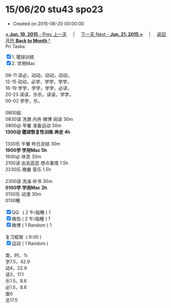 # 15/06/20 stu43 spo23

- Created on 2015-06-20 00:00:00

[**< Jun. 19, 2015** - Prev 上一天](_archived/lifelogs/2015/06/d19.md) &nbsp; &nbsp; | &nbsp; &nbsp; [下一天 Next - **Jun. 21, 2015 >**](_archived/lifelogs/2015/06/d21.md) &nbsp; &nbsp; |  &nbsp; &nbsp; [返回月历 **Back to Month ^**](_archived/lifelogs/2015/06/index.md)
<br/>Pri Tasks:</strong></div><div><input type="checkbox" checked="true" />1. 毽球训练</div><div><input type="checkbox" checked="true" />2. 学用Mac<br/></div><div><br clear="none"/></div><div>08-11 读必，动动，动动，动动，</div><div>12-15 动动，必学，学学，学学，</div><div>16-19 学学，学学，学学，必读，</div><div>20-23 读读，乐乐，读读，学学，</div><div>00-02 学学，乐。</div><div><div><br clear="none"/></div></div><div>0800起</div><div>0830读 洗漱 内务 微博 阅读 30m</div><div>0900必 早餐 准备运动 30m</div><div><b>1300动 毽球恢复性训练 奔走 4h</b></div><div><br/></div><div>1330乐 午餐 昨日总结 30m</div><div><strong>1900学 学用Mac 5h</strong></div><div>1930必 休息 30m</div><div>2100读 出去逛逛 想点事情 1.5h</div><div>2230乐 晚餐 音乐 1.5h</div><div><br/></div><div>2300读 洗澡 听书 30m</div><div><b>0100学 学用Mac 2h</b></div><div>0130乐 动漫 30m</div><div>0130睡</div><div><br clear="none"/></div><div><input type="checkbox" checked="true" />QQ   ( 2 午/临睡 ) 1<br clear="none"/><input type="checkbox" checked="true" />微信 ( 2 午/临睡 ) 1</div><div><input type="checkbox" checked="true" />微博 ( 1 Random ) 1</div><div><br clear="none"/></div><div><en-todo/>复习框架  ( 9:00 ) <br clear="none"/></div><div><input type="checkbox" checked="true" />运动 ( 1 Random ) </div><div><div><br clear="none"/></div></div><div>类，时，%</div><div>学7.5，42.9</div><div>动4，22.9<br clear="none"/>读3，17.1</div><div>乐1.5，8.6</div><div>必1.5，8.6</div><div>废0<br clear="none"/>总17.5</div>
